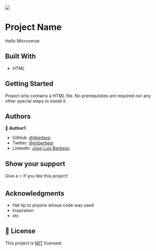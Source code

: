![](https://img.shields.io/badge/Microverse-blueviolet)

# Project Name

Hello Microverse


## Built With

- HTML

## Getting Started

Project only contains a HTML file. No prerequisites are required nor any other special steps to install it. 

## Authors

👤 **Author1**

- GitHub: [@jlberbesi](https://github.com/jlberbesi)
- Twitter: [@imberbesi](https://twitter.com/imberbesi)
- LinkedIn: [Jose Luis Berbeso](https://www.linkedin.com/in/jlberbesi/)

## Show your support

Give a ⭐️ if you like this project!

## Acknowledgments

- Hat tip to anyone whose code was used
- Inspiration
- etc

## 📝 License

This project is [MIT](./LICENSE) licensed.
